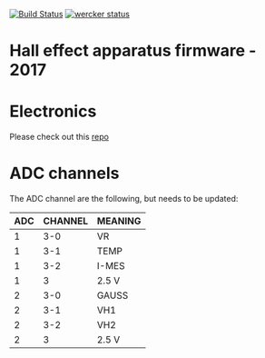 
 [![Build Status](https://drone-ci.dev.fermiumlabs.com/api/badges/ddavidebor/hall-firmware-v2/status.svg)](https://drone-ci.dev.fermiumlabs.com/ddavidebor/hall-firmware-v2)
[![wercker status](https://app.wercker.com/status/99ffda4a84f6e265f61028a5403a2884/m/master "wercker status")](https://app.wercker.com/project/byKey/99ffda4a84f6e265f61028a5403a2884)

# Hall effect apparatus firmware - 2017


# Electronics

Please check out this [repo](https://github.com/ddavidebor/Hall-electronic)

# ADC channels

The ADC channel are the following, but needs to be updated:

ADC | CHANNEL | MEANING
 ---| --- | ---
 1  |   3-0   | VR
 1  |   3-1   | TEMP
 1  |   3-2   | I-MES
 1  |    3    | 2.5 V
 2  |   3-0   | GAUSS
 2  |   3-1   | VH1
 2  |   3-2   | VH2
 2  |    3    | 2.5 V
